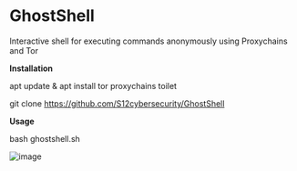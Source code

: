 # GhostShell 
Interactive shell for executing commands anonymously using Proxychains and Tor

**Installation**

apt update & apt install tor proxychains toilet

git clone https://github.com/S12cybersecurity/GhostShell

**Usage**

bash ghostshell.sh

![image](https://user-images.githubusercontent.com/79543461/197047303-1ebb2063-53ac-4d0b-9087-3ea42f3377f8.png)
